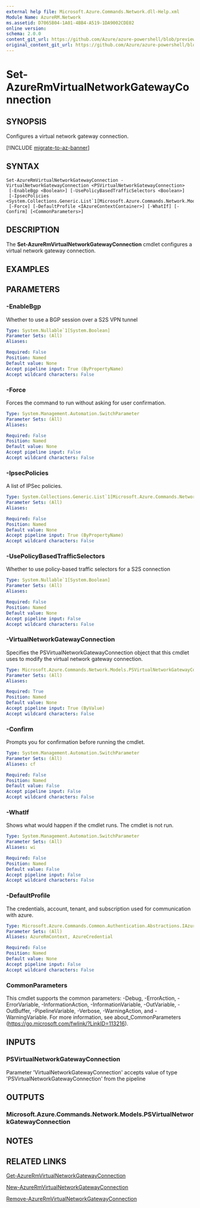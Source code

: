 ```yaml
---
external help file: Microsoft.Azure.Commands.Network.dll-Help.xml
Module Name: AzureRM.Network
ms.assetid: D7065B04-1A01-4BB4-A519-1DA9002CDE02
online version:
schema: 2.0.0
content_git_url: https://github.com/Azure/azure-powershell/blob/preview/src/ResourceManager/Network/Commands.Network/help/Set-AzureRmVirtualNetworkGatewayConnection.md
original_content_git_url: https://github.com/Azure/azure-powershell/blob/preview/src/ResourceManager/Network/Commands.Network/help/Set-AzureRmVirtualNetworkGatewayConnection.md
---
```


# Set-AzureRmVirtualNetworkGatewayConnection

## SYNOPSIS
Configures a virtual network gateway connection.

[!INCLUDE [migrate-to-az-banner](../../includes/migrate-to-az-banner.md)]

## SYNTAX

```
Set-AzureRmVirtualNetworkGatewayConnection -VirtualNetworkGatewayConnection <PSVirtualNetworkGatewayConnection>
 [-EnableBgp <Boolean>] [-UsePolicyBasedTrafficSelectors <Boolean>]
 [-IpsecPolicies <System.Collections.Generic.List`1[Microsoft.Azure.Commands.Network.Models.PSIpsecPolicy]>]
 [-Force] [-DefaultProfile <IAzureContextContainer>] [-WhatIf] [-Confirm] [<CommonParameters>]
```

## DESCRIPTION
The **Set-AzureRmVirtualNetworkGatewayConnection** cmdlet configures a virtual network gateway connection.

## EXAMPLES

## PARAMETERS

### -EnableBgp
Whether to use a BGP session over a S2S VPN tunnel

```yaml
Type: System.Nullable`1[System.Boolean]
Parameter Sets: (All)
Aliases: 

Required: False
Position: Named
Default value: None
Accept pipeline input: True (ByPropertyName)
Accept wildcard characters: False
```

### -Force
Forces the command to run without asking for user confirmation.

```yaml
Type: System.Management.Automation.SwitchParameter
Parameter Sets: (All)
Aliases: 

Required: False
Position: Named
Default value: None
Accept pipeline input: False
Accept wildcard characters: False
```

### -IpsecPolicies
A list of IPSec policies.

```yaml
Type: System.Collections.Generic.List`1[Microsoft.Azure.Commands.Network.Models.PSIpsecPolicy]
Parameter Sets: (All)
Aliases: 

Required: False
Position: Named
Default value: None
Accept pipeline input: True (ByPropertyName)
Accept wildcard characters: False
```

### -UsePolicyBasedTrafficSelectors
Whether to use policy-based traffic selectors for a S2S connection

```yaml
Type: System.Nullable`1[System.Boolean]
Parameter Sets: (All)
Aliases: 

Required: False
Position: Named
Default value: None
Accept pipeline input: False
Accept wildcard characters: False
```

### -VirtualNetworkGatewayConnection
Specifies the PSVirtualNetworkGatewayConnection object that this cmdlet uses to modify the virtual network gateway connection.

```yaml
Type: Microsoft.Azure.Commands.Network.Models.PSVirtualNetworkGatewayConnection
Parameter Sets: (All)
Aliases: 

Required: True
Position: Named
Default value: None
Accept pipeline input: True (ByValue)
Accept wildcard characters: False
```

### -Confirm
Prompts you for confirmation before running the cmdlet.

```yaml
Type: System.Management.Automation.SwitchParameter
Parameter Sets: (All)
Aliases: cf

Required: False
Position: Named
Default value: False
Accept pipeline input: False
Accept wildcard characters: False
```

### -WhatIf
Shows what would happen if the cmdlet runs.
The cmdlet is not run.

```yaml
Type: System.Management.Automation.SwitchParameter
Parameter Sets: (All)
Aliases: wi

Required: False
Position: Named
Default value: False
Accept pipeline input: False
Accept wildcard characters: False
```

### -DefaultProfile
The credentials, account, tenant, and subscription used for communication with azure.

```yaml
Type: Microsoft.Azure.Commands.Common.Authentication.Abstractions.IAzureContextContainer
Parameter Sets: (All)
Aliases: AzureRmContext, AzureCredential

Required: False
Position: Named
Default value: None
Accept pipeline input: False
Accept wildcard characters: False
```

### CommonParameters
This cmdlet supports the common parameters: -Debug, -ErrorAction, -ErrorVariable, -InformationAction, -InformationVariable, -OutVariable, -OutBuffer, -PipelineVariable, -Verbose, -WarningAction, and -WarningVariable. For more information, see about_CommonParameters (https://go.microsoft.com/fwlink/?LinkID=113216).

## INPUTS

### PSVirtualNetworkGatewayConnection
Parameter 'VirtualNetworkGatewayConnection' accepts value of type 'PSVirtualNetworkGatewayConnection' from the pipeline

## OUTPUTS

### Microsoft.Azure.Commands.Network.Models.PSVirtualNetworkGatewayConnection

## NOTES

## RELATED LINKS

[Get-AzureRmVirtualNetworkGatewayConnection](./Get-AzureRmVirtualNetworkGatewayConnection.md)

[New-AzureRmVirtualNetworkGatewayConnection](./New-AzureRmVirtualNetworkGatewayConnection.md)

[Remove-AzureRmVirtualNetworkGatewayConnection](./Remove-AzureRmVirtualNetworkGatewayConnection.md)


